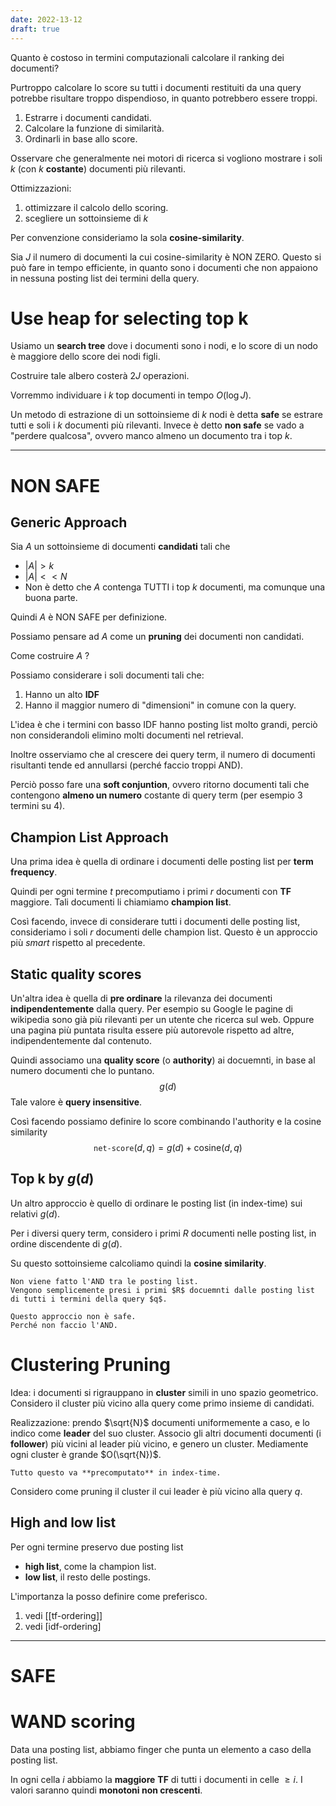 ```yaml
---
date: 2022-13-12
draft: true
---
```


Quanto è costoso in termini computazionali calcolare il ranking dei documenti?

Purtroppo calcolare lo score su tutti i documenti restituiti da una query potrebbe risultare troppo dispendioso, in quanto potrebbero essere troppi.

1. Estrarre i documenti candidati.
2. Calcolare la funzione di similarità.
3. Ordinarli in base allo score.

Osservare che generalmente nei motori di ricerca si vogliono mostrare i soli $k$ (con $k$ **costante**) documenti più rilevanti.

Ottimizzazioni:
1. ottimizzare il calcolo dello scoring.
2. scegliere un sottoinsieme di $k$ 

Per convenzione consideriamo la sola **cosine-similarity**.

Sia $J$ il numero di documenti la cui cosine-similarity è NON ZERO.
Questo si può fare in tempo efficiente, in quanto sono i documenti che non appaiono in nessuna posting list dei termini della query.

# Use heap for selecting top k
Usiamo un **search tree** dove i documenti sono i nodi, e lo score di un nodo è maggiore dello score dei nodi figli.

Costruire tale albero costerà $2J$ operazioni.

Vorremmo individuare i $k$ top documenti in tempo $O(\log{J})$.

Un metodo di estrazione di un sottoinsieme di $k$ nodi è detta **safe** se estrare tutti e soli i $k$ documenti più rilevanti.
Invece è detto **non safe** se vado a "perdere qualcosa", ovvero manco almeno un documento tra i top $k$.

-----
# NON SAFE
## Generic Approach
Sia $A$ un sottoinsieme di documenti **candidati** tali che
- $|A| > k$
- $|A| << N$
- Non è detto che $A$ contenga TUTTI i top $k$ documenti, ma comunque una buona parte.

Quindi $A$ è NON SAFE per definizione.

Possiamo pensare ad $A$ come un **pruning** dei documenti non candidati.

Come costruire $A$ ?

Possiamo considerare i soli documenti tali che:
1. Hanno un alto **IDF**
2. Hanno il maggior numero di "dimensioni" in comune con la query.

L'idea è che i termini con basso IDF hanno posting list molto grandi, perciò non considerandoli elimino molti documenti nel retrieval.

Inoltre osserviamo che al crescere dei query term, il numero di documenti risultanti tende ed annullarsi (perché faccio troppi AND).

Perciò posso fare una **soft conjuntion**, ovvero ritorno documenti tali che contengono **almeno un numero** costante di query term (per esempio 3 termini su 4).

## Champion List Approach
Una prima idea è quella di ordinare i documenti delle posting list per **term frequency**.

Quindi per ogni termine $t$ precomputiamo i primi $r$ documenti con **TF** maggiore.
Tali documenti li chiamiamo **champion list**.

Così facendo, invece di considerare tutti i documenti delle posting list, consideriamo i soli $r$ documenti delle champion list.
Questo è un approccio più *smart* rispetto al precedente.

## Static quality scores
Un'altra idea è quella di **pre ordinare** la rilevanza dei documenti **indipendentemente** dalla query.
Per esempio su Google le pagine di wikipedia sono già più rilevanti per un utente che ricerca sul web.
Oppure una pagina più puntata risulta essere più autorevole rispetto ad altre, indipendentemente dal contenuto.

Quindi associamo una **quality score** (o **authority**) ai docuemnti, in base al numero documenti che lo puntano.
$$g(d)$$
Tale valore è **query insensitive**.

Così facendo possiamo definire lo score combinando l'authority e la cosine similarity
$$\texttt{net-score}(d,q) = g(d) + \text{cosine}(d,q)$$

## Top k by $g(d)$
Un altro approccio è quello di ordinare le posting list (in index-time) sui relativi $g(d)$.

Per i diversi query term, considero i primi $R$ documenti nelle posting list, in ordine discendente di $g(d)$.

Su questo sottoinsieme calcoliamo quindi la **cosine similarity**.

```ad-note
Non viene fatto l'AND tra le posting list.
Vengono semplicemente presi i primi $R$ docuemnti dalle posting list di tutti i termini della query $q$.
```

```ad-warning
Questo approccio non è safe.
Perché non faccio l'AND.
```


# Clustering Pruning
Idea: i documenti si rigrauppano in **cluster** simili in uno spazio geometrico.
Considero il cluster più vicino alla query come primo insieme di candidati.

Realizzazione:
prendo $\sqrt{N}$ documenti uniformemente a caso, e lo indico come **leader** del suo cluster.
Associo gli altri documenti documenti (i **follower**) più vicini al leader più vicino, e genero un cluster.
Mediamente ogni cluster è grande $O(\sqrt{N})$.

```ad-important
Tutto questo va **precomputato** in index-time.
```

Considero come pruning il cluster il cui leader è più vicino alla query $q$.


## High and low list
Per ogni termine preservo due posting list
- **high list**, come la champion list.
- **low list**, il resto delle postings.

L'importanza la posso definire come preferisco.

1. vedi [[tf-ordering]]
2. vedi [idf-ordering]

------
# SAFE

# WAND scoring
Data una posting list, abbiamo finger che punta un elemento a caso della posting list.

In ogni cella $i$ abbiamo la **maggiore** **TF** di tutti i documenti in celle $\geq i$.
I valori saranno quindi **monotoni non crescenti**.
